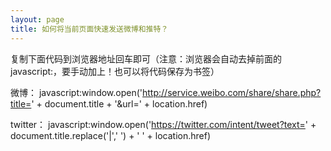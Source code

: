 ```yaml
---
layout: page
title: 如何将当前页面快速发送微博和推特？
---
```


复制下面代码到浏览器地址回车即可（注意：浏览器会自动去掉前面的javascript:，要手动加上！也可以将代码保存为书签）

微博：
javascript:window.open('http://service.weibo.com/share/share.php?title=' + document.title + '&url=' + location.href)


twitter：
javascript:window.open('https://twitter.com/intent/tweet?text=' + document.title.replace('|',' ') + ' ' + location.href)
